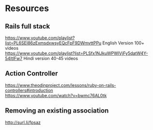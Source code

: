 # Resources

## Rails full stack
https://www.youtube.com/playlist?list=PL6SEI86zExmsdxwsyEQcFpF9DWmvttPPu  English Version 100+ videos  
https://www.youtube.com/playlist?list=PLSfx1NJkuWPWlVjFy5datW4Y-54ltIFw7  Hindi version 40-45 videos  

## Action Controller
https://www.theodinproject.com/lessons/ruby-on-rails-controllers#introduction  
https://www.youtube.com/watch?v=bwmc76AL0tk  

## Removing an existing association
http://surl.li/fpsaz
